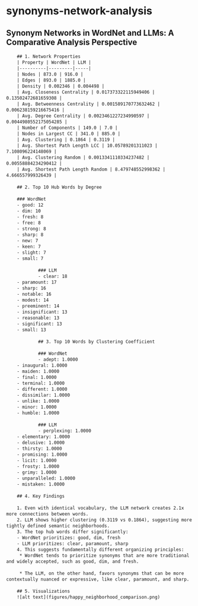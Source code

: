 # synonyms-network-analysis

## Synonym Networks in WordNet and LLMs: A Comparative Analysis Perspective

        ## 1. Network Properties
        | Property | WordNet | LLM |
        |----------|---------|-----|
        | Nodes | 873.0 | 916.0 |
        | Edges | 893.0 | 1885.0 |
        | Density | 0.002346 | 0.004498 |
        | Avg. Closeness Centrality | 0.017373322115949406 | 0.13502472681659308 |
        | Avg. Betweenness Centrality | 0.001589170773632462 | 0.006238159216675416 |
        | Avg. Degree Centrality | 0.0023461227234990597 | 0.0044980552175054285 |
        | Number of Components | 149.0 | 7.0 |
        | Nodes in Largest CC | 341.0 | 885.0 |
        | Avg. Clustering | 0.1864 | 0.3119 |
        | Avg. Shortest Path Length LCC | 10.05789201311023 | 7.108096224148069 |
        | Avg. Clustering Random | 0.0013341110334237482 | 0.00558884234290412 |
        | Avg. Shortest Path Length Random | 8.479748552998362 | 4.666557999326439 |

        ## 2. Top 10 Hub Words by Degree

        ### WordNet
        - good: 12
        - dim: 10
        - fresh: 8
        - free: 8
        - strong: 8
        - sharp: 8
        - new: 7
        - keen: 7
        - slight: 7
        - small: 7
        
                ### LLM
                - clear: 18
        - paramount: 17
        - sharp: 16
        - notable: 16
        - modest: 14
        - preeminent: 14
        - insignificant: 13
        - reasonable: 13
        - significant: 13
        - small: 13
        
                ## 3. Top 10 Words by Clustering Coefficient
        
                ### WordNet
                - adept: 1.0000
        - inaugural: 1.0000
        - maiden: 1.0000
        - final: 1.0000
        - terminal: 1.0000
        - different: 1.0000
        - dissimilar: 1.0000
        - unlike: 1.0000
        - minor: 1.0000
        - humble: 1.0000
        
                ### LLM
                - perplexing: 1.0000
        - elementary: 1.0000
        - delusive: 1.0000
        - thirsty: 1.0000
        - promising: 1.0000
        - licit: 1.0000
        - frosty: 1.0000
        - grimy: 1.0000
        - unparalleled: 1.0000
        - mistaken: 1.0000

        ## 4. Key Findings

        1. Even with identical vocabulary, the LLM network creates 2.1x more connections between words.
        2. LLM shows higher clustering (0.3119 vs 0.1864), suggesting more tightly defined semantic neighborhoods.
        3. The top hub words differ significantly:
        - WordNet prioritizes: good, dim, fresh
        - LLM prioritizes: clear, paramount, sharp
        4. This suggests fundamentally different organizing principles:
         * WordNet tends to prioritize synonyms that are more traditional and widely accepted, such as good, dim, and fresh.

         * The LLM, on the other hand, favors synonyms that can be more contextually nuanced or expressive, like clear, paramount, and sharp.

        ## 5. Visualizations
        ![alt text](figures/happy_neighborhood_comparison.png)
